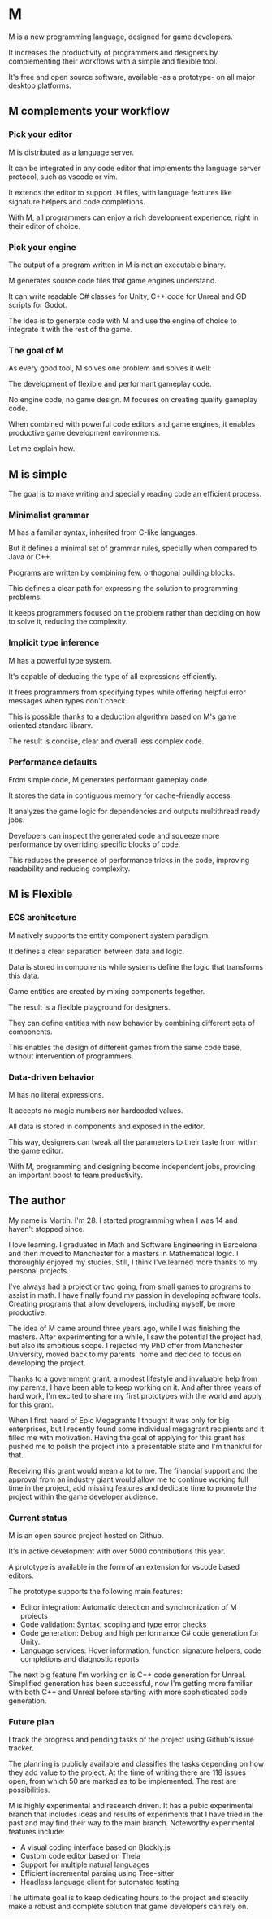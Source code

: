 # M

M is a new programming language, designed for game developers.

It increases the productivity of programmers and designers by complementing their workflows with a simple and flexible tool.

It's free and open source software, available -as a prototype- on all major desktop platforms.

## M complements your workflow

### Pick your editor

M is distributed as a language server.

It can be integrated in any code editor that implements the language server protocol, such as vscode or vim.

It extends the editor to support .Ⲙ files, with language features like signature helpers and code completions.

With M, all programmers can enjoy a rich development experience, right in their editor of choice.

### Pick your engine

The output of a program written in M is not an executable binary.

M generates source code files that game engines understand.

It can write readable C# classes for Unity, C++ code for Unreal and GD scripts for Godot.

The idea is to generate code with M and use the engine of choice to integrate it with the rest of the game.

### The goal of M

As every good tool, M solves one problem and solves it well:

The development of flexible and performant gameplay code.

No engine code, no game design. M focuses on creating quality gameplay code.

When combined with powerful code editors and game engines, it enables productive game development environments.

Let me explain how.

## M is simple

The goal is to make writing and specially reading code an efficient process.

### Minimalist grammar

M has a familiar syntax, inherited from C-like languages.

But it defines a minimal set of grammar rules, specially when compared to Java or C++.

Programs are written by combining few, orthogonal building blocks.

This defines a clear path for expressing the solution to programming problems.

It keeps programmers focused on the problem rather than deciding on how to solve it, reducing the complexity.

### Implicit type inference

M has a powerful type system.

It's capable of deducing the type of all expressions efficiently.

It frees programmers from specifying types while offering helpful error messages when types don't check.

This is possible thanks to a deduction algorithm based on M's game oriented standard library.

The result is concise, clear and overall less complex code.

### Performance defaults

From simple code, M generates performant gameplay code.

It stores the data in contiguous memory for cache-friendly access.

It analyzes the game logic for dependencies and outputs multithread ready jobs.

Developers can inspect the generated code and squeeze more performance by overriding specific blocks of code.

This reduces the presence of performance tricks in the code, improving readability and reducing complexity.

## M is Flexible

### ECS architecture

M natively supports the entity component system paradigm.

It defines a clear separation between data and logic.

Data is stored in components while systems define the logic that transforms this data.

Game entities are created by mixing components together.

The result is a flexible playground for designers.

They can define entities with new behavior by combining different sets of components.

This enables the design of different games from the same code base, without intervention of programmers.

### Data-driven behavior

M has no literal expressions.

It accepts no magic numbers nor hardcoded values.

All data is stored in components and exposed in the editor.

This way, designers can tweak all the parameters to their taste from within the game editor.

With M, programming and designing become independent jobs, providing an important boost to team productivity.

## The author

My name is Martin. I'm 28. I started programming when I was 14 and haven't stopped since.

I love learning. I graduated in Math and Software Engineering in Barcelona and then moved to Manchester for a masters in Mathematical logic. I thoroughly enjoyed my studies. Still, I think I've learned more thanks to my personal projects.

I've always had a project or two going, from small games to programs to assist in math. I have finally found my passion in developing software tools. Creating programs that allow developers, including myself, be more productive.

The idea of M came around three years ago, while I was finishing the masters. After experimenting for a while, I saw the potential the project had, but also its ambitious scope.
I rejected my PhD offer from Manchester University, moved back to my parents' home and decided to focus on developing the project.

Thanks to a government grant, a modest lifestyle and invaluable help from my parents, I have been able to keep working on it. And after three years of hard work, I'm excited to share my first prototypes with the world and apply for this grant.

When I first heard of Epic Megagrants I thought it was only for big enterprises, but I recently found some individual megagrant recipients and it filled me with motivation. Having the goal of applying for this grant has pushed me to polish the project into a presentable state and I'm thankful for that.

Receiving this grant would mean a lot to me. The financial support and the approval from an industry giant would allow me to continue working full time in the project, add missing features and dedicate time to promote the project within the game developer audience.

### Current status

M is an open source project hosted on Github.

It's in active development with over 5000 contributions this year.

A prototype is available in the form of an extension for vscode based editors.

The prototype supports the following main features:

- Editor integration: Automatic detection and synchronization of M projects
- Code validation: Syntax, scoping and type error checks
- Code generation: Debug and high performance C# code generation for Unity.
- Language services: Hover information, function signature helpers, code completions and diagnostic reports

The next big feature I'm working on is C++ code generation for Unreal. Simplified generation has been successful, now I'm getting more familiar with both C++ and Unreal before starting with more sophisticated code generation.

### Future plan

I track the progress and pending tasks of the project using Github's issue tracker.

The planning is publicly available and classifies the tasks depending on how they add value to the project. At the time of writing there are 118 issues open, from which 50 are marked as to be implemented. The rest are possibilities.

M is highly experimental and research driven. It has a pubic experimental branch that includes ideas and results of experiments that I have tried in the past and may find their way to the main branch. Noteworthy experimental features include:

- A visual coding interface based on Blockly.js
- Custom code editor based on Theia
- Support for multiple natural languages
- Efficient incremental parsing using Tree-sitter
- Headless language client for automated testing

The ultimate goal is to keep dedicating hours to the project and steadily make a robust and complete solution that game developers can rely on.
